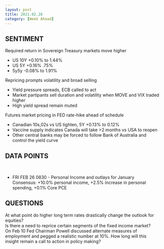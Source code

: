 ```yaml
---
layout: post
title: 2021.02.28
category: [Week Ahead]
---
```


## SENTIMENT
Required return in Sovereign Treasury markets move higher 
* US 10Y +0.10% to 1.44% 
* US 5Y +0.16% .75%
* 5y5y -0.08% to 1.91%  

Repricing prompts volatility and broad selling 
* Yield pressure spreads, ECB called to act
* Market partipants sell duration and volatility when MOVE and VIX traded higher 
* High yield spread remain muted 

Futures market pricing in FED rate-hike ahead of schedule 
* Canadian 10s,02s vs US  tighten, 5Y +0.13% to 0.12% 
* Vaccine supply indicates Canada will take >2 months vs USA to reopen 
* Other central banks may be forced to follow Bank of Australia and control the yield curve 

## DATA POINTS 

<br />

* FRI FEB 26 0830 - Personal Income and outlays for January  
Consensus: +10.0% personal income, +2.5% increase in personal spending, +0.1% Core PCE
    
## QUESTIONS
At what point do higher long term rates drastically change the outlook for equities?  
Is there a need to reprice certain segments of the fixed income market?  
On Feb 10 Fed Chairman Powell discussed alternate measures of employment and pegged a realistic number at 10%. How long will this insight remain a call to action in policy making?
